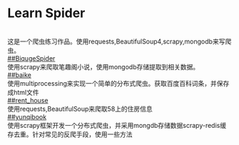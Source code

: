 # Learn Spider
<br>这是一个爬虫练习作品。使用requests,BeautifulSoup4,scrapy,mongodb来写爬虫。</br>
[##BiqugeSpider](https://github.com/passuser/LearnSpider/tree/master/BiqugeSpider)
<br>使用scrapy来爬取笔趣阁小说，使用mongodb存储提取到相关数据。</br>
[##baike](https://github.com/passuser/LearnSpider/tree/master/baike)
<br>使用multiprocessing来实现一个简单的分布式爬虫。获取百度百科词条，并保存成html文件</br>
[##rent_house](https://github.com/passuser/LearnSpider/tree/master/rent_house)
<BR>使用requests,BeautifulSoup来爬取58上的住房信息</br>
[##yunqibook](https://github.com/passuser/LearnSpider/tree/master/yunqibook)
<br>使用scrapy框架开发一个分布式爬虫，并采用mongdb存储数据scrapy-redis缓存去重。针对常见的反爬手段，使用一些方法</br>
